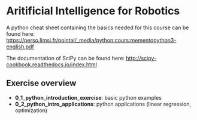 # Aritificial Intelligence for Robotics

A python cheat sheet containing the basics needed for this course can be found here: https://perso.limsi.fr/pointal/_media/python:cours:mementopython3-english.pdf

The documentation of SciPy can be found here: http://scipy-cookbook.readthedocs.io/index.html

## Exercise overview

* **0\_1\_python\_introduction\_exercise**: basic python examples
* **0\_2\_python\_intro\_applications**: python applications (linear regression, optimization)
